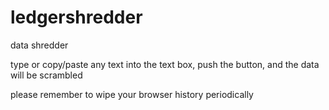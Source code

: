 # ledgershredder
data shredder

type or copy/paste any text into the text box, push the button, and the data will be scrambled

please remember to wipe your browser history periodically
